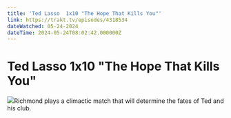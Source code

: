 ```yaml
---
title: 'Ted Lasso  1x10 "The Hope That Kills You"' 
link: https://trakt.tv/episodes/4318534
dateWatched: 05-24-2024
dateTime: 2024-05-24T08:02:42.000000Z
---
```

# Ted Lasso  1x10 "The Hope That Kills You"

![](https://walter.trakt.tv/images/episodes/004/318/534/screenshots/thumb/96bd8dbb97.jpg)Richmond plays a climactic match that will determine the fates of Ted and his club.